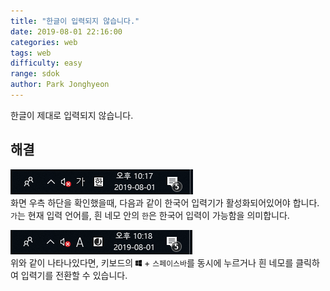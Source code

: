 ```yaml
---
title: "한글이 입력되지 않습니다."
date: 2019-08-01 22:16:00
categories: web
tags: web
difficulty: easy
range: sdok
author: Park Jonghyeon
---
```


한글이 제대로 입력되지 않습니다.

해결
----
![](/assets/img/posts/cannot-write-kr/1.PNG)  
화면 우측 하단을 확인했을때, 다음과 같이 한국어 입력기가 활성화되어있어야 합니다.  
`가`는 현재 입력 언어를, 흰 네모 안의 `한`은 한국어 입력이 가능함을 의미합니다.

![](/assets/img/posts/cannot-write-kr/2.PNG)  
위와 같이 나타나있다면, 키보드의 <img src="/assets/img/commons/windows.svg" width="10px" height="10px"> + `스페이스바`를 동시에 누르거나 흰 네모를 클릭하여 입력기를 전환할 수 있습니다.

